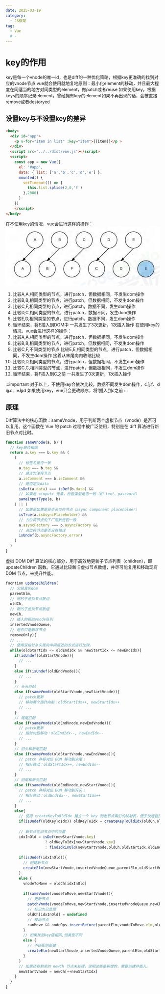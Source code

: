 ```yaml
---
date: 2025-03-19
category:
  - JS框架
tag:
  - Vue
  # - 
---
```


# key的作用
key是每一个vnode的唯一id，也是diff的一种优化策略，根据key更准确的找到对应的vnode节点
vue就会使用就地复地原则：最小化element的移动，并且最大程度在同适当的地方对同类型的element，做patch或者reuse
如果使用key，根据keys的顺序记录element，曾经拥有key的element如果不再出现的话，会被直接remove或者destoryed

## 设置key与不设置key的差异
```html
<body>
  <div id="app"> 
    <p v-for="item in list" :key="item">{{item}}</p >
  </div>
  <script src="../../dist/vue.js"></script>
  <script>
    const app = new Vue({
      el: '#app',
      data: { list: ['a','b','c','d','e'] },
      mounted() {
        setTimeout(() => {
          this.list.splice(2,0,'f')
        },2000)
      }
    })
    </script>
</body>
```
在不使用key的情况，vue会进行这样的操作：
![alt text](image-16.png)
1. 比较A,A,相同类型的节点，进行patch，但数据相同，不发生dom操作
2. 比较B,B,相同类型的节点，进行patch，但数据相同，不发生dom操作
3. 比较C,F,相同类型的节点，进行patch，数据不同，发生dom操作
4. 比较D,C,相同类型的节点，进行patch，数据不同，发生dom操作
5. 比较E,D,相同类型的节点，进行patch，数据不同，发生dom操作
6. 循环结束，将E插入到DOM中
一共发生了3次更新，1次插入操作
在使用key的情况，vue会进行这样的操作：
1. 比较A,A,相同类型的节点，进行patch，但数据相同，不发生dom操作
2. 比较B,B,相同类型的节点，进行patch，但数据相同，不发生dom操作
3. 比较C,F,不同类型的节点
  比较E,E,相同类型的节点，进行patch，但数据相同，不发生dom操作
  接着从末尾向内收缩比较
4. 比较D,D,相同类型的节点，进行patch，但数据相同，不发生dom操作
5. 比较C,C,相同类型的节点，进行patch，但数据相同，不发生dom操作
6. 循环结束，将F插入到C之前
一共发生了0次更新，1次插入操作

:::important
对于以上，不使用key会依次比较，数据不同发生dom操作，c与f、d与c、e与d
如果使用key，vue只会更改顺序，将f插入到c之前
:::
## 原理
Diff算法中的核心函数：sameVnode，用于判断两个虚拟节点（vnode）是否可以复用。这个函数在 Vue 的 patch 过程中被广泛使用，特别是在 diff 算法进行新旧节点对比时。
```js
function sameVnode(a, b) { 
  // key是否相同
  return a.key === b.key && (
    (
      // 标签名是否一致
      a.tag === b.tag &&
      // 是否为注释节点
      a.isComment === b.isComment &&
      // 是否定义data
      isDef(a.data) === isDef(b.data) &&
      // 如果是 <input> 元素，检查类型是否一致（如 text、password）
      sameInputType(a, b)
    ) || (
      // 如果是如果是异步占位符节点（async component placeholder）
      isTrue(a.isAsyncPlaceholder) &&
      // 占位符节点的工厂函数是否一致
      a.asyncFactory === b.asyncFactory &&
      // 占位符节点是否没有错误
      isUndef(b.asyncFactory.error)
    )
  )
}
```
虚拟 DOM Diff 算法的核心部分，用于高效地更新子节点列表（children），即 updateChildren 函数。它通过比较新旧虚拟节点数组，并尽可能复用和移动现有 DOM 节点，来提升性能。
```js
fucntion updateChildren(
  // 父级真实dom
  parentElm, 
  // 旧的子虚拟节点数组
  oldCh, 
  // 新的子虚拟节点数组
  newCh,
  // 插入的新的vnode队列
  insertedVnodeQueue,
  // 是否只是删除节点
  removeOnly){
  // ...
  // 使用双指针从头尾向中间逼近的方式进行比较。
  while(oldStartIdx <= oldEndIdx && newStartIdx <= newEndIdx){ 
    if(isUndef(oldStartVnode)){
      // ...
    } 
    else if(isUndef(oldEndVnode)){ 
      // ...
    }
    // 头头匹配 
    else if(sameVnode(oldStartVnode,newStartVnode)){ 
      // patch更新
      // 移动两个指针向前：oldStartIdx++, newStartIdx++
      // ...
    }
    // 尾尾匹配
    else if(sameVnode(oldEndVnode,newEndVnode)){ 
      // patch更新
      // 指针向后移动：oldEndIdx--, newEndIdx--
      // ...
    }
    // 旧头和新尾匹配
    else if(sameVnode(oldStartVnode,newEndVnode)){ 
      // patch 并将对应 DOM 移动到末尾；
      // 指针移动：oldStartIdx++, newEndIdx--
      // ...
    }
    // 旧尾和新头匹配
    else if(sameVnode(oldEndVnode,newStartVnode)){ 
      // patch 并将对应 DOM 移动到开头；
      // 指针移动：oldEndIdx--, newStartIdx++
      // ...
    } 
    else{ 
      // 使用 createKeyToOldIdx 建立一个 key 到老节点索引的映射表，便于快速查找。
      if(isUndef(oldKeyToIdx)) oldKeyToIdx = createKeyToOldIdx(oldCh,oldStartIdx,oldEndIdx)

      // 新节点在旧节点中的位置
      idxInOld = isDef(newStartVnode.key) 
                  ? oldKeyToIdx[newStartVnode.key] 
                  : findIdxInOld(newStartVnode,oldCh,oldStartIdx,oldEndIdx)

      if(isUndef(idxInOld)){ 
        // 创建新节点
        createElm(newStartVnode,insertedVnodeQueue,parentElm,oldStartVnode.elm,false,newCh,newStartIdx)
      }
      else {
        vnodeToMove = oldCh[idxInOld]

        if(sameVnode(vnodeToMove,newStartVnode)){
          // 更新节点
          patchVnode(vnodeToMove,newStartVnode,insertedVnodeQueue,newCh,newStartIdx)
          // 标记为已处理
          oldCh[idxInOld] = undefined
          // 移动节点
          canMove && nodeOps.insertBefore(parentElm,vnodeToMove.elm,oldStartVnode.elm)
        }
        // 如果找到key值相同,但类型不同
        else {
          // 不匹配则新建
          createElm(newStartVnode,insertedVnodeQueue,parentElm,oldStartVnode.elm,false,newCh,newStartIdx)
        }
      }
      // 如果还有剩余的 newCh 节点未处理，说明这些是新增的，需要创建并插入。
      newStartVnode = newCh[++newStartIdx]
    }
  }
}
```